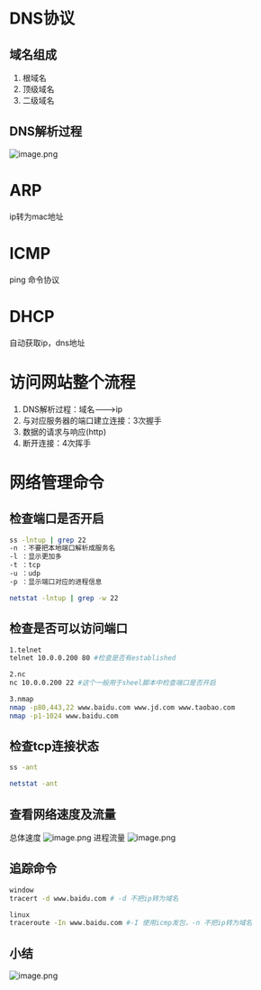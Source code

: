 # DNS协议
## 域名组成
1. 根域名 
2. 顶级域名
3. 二级域名
## DNS解析过程
![image.png](https://lvyusen-1316126434.cos.ap-guangzhou.myqcloud.com/images/202411150124152.png?imageSlim)
# ARP
ip转为mac地址
# ICMP
ping 命令协议
# DHCP
自动获取ip，dns地址
# 访问网站整个流程
1. DNS解析过程：域名--->ip
2. 与对应服务器的端口建立连接：3次握手
3. 数据的请求与响应(http)
4. 断开连接：4次挥手
# 网络管理命令
## 检查端口是否开启
```bash
ss -lntup | grep 22
-n ：不要把本地端口解析成服务名
-l ：显示更加多
-t ：tcp
-u ：udp
-p ：显示端口对应的进程信息

netstat -lntup | grep -w 22
```
## 检查是否可以访问端口
```bash
1.telnet
telnet 10.0.0.200 80 #检查是否有established

2.nc
nc 10.0.0.200 22 #这个一般用于sheel脚本中检查端口是否开启

3.nmap
nmap -p80,443,22 www.baidu.com www.jd.com www.taobao.com 
nmap -p1-1024 www.baidu.com
```
## 检查tcp连接状态
```bash
ss -ant

netstat -ant
```
## 查看网络速度及流量
总体速度
![image.png](https://lvyusen-1316126434.cos.ap-guangzhou.myqcloud.com/images/202411160656698.png?imageSlim)
进程流量
![image.png](https://lvyusen-1316126434.cos.ap-guangzhou.myqcloud.com/images/202411160658493.png?imageSlim)
## 追踪命令
```bash
window
tracert -d www.baidu.com # -d 不把ip转为域名

linux
traceroute -In www.baidu.com #-I 使用icmp发包，-n 不把ip转为域名
```
## 小结
![image.png](https://lvyusen-1316126434.cos.ap-guangzhou.myqcloud.com/images/202411160725325.png?imageSlim)
